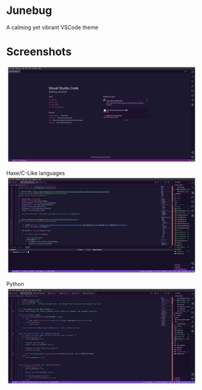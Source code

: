 # Junebug
A calming yet vibrant VSCode theme

# Screenshots
![Visual Studio Code - Main Screen](https://raw.githubusercontent.com/mewtek/junebug-themes/main/screenshots/vscode/mainscreen.png)

Haxe/C-Like languages
![Visual Studio Code - Haxe](https://raw.githubusercontent.com/mewtek/junebug-themes/main/screenshots/vscode/haxe.png)

Python
![Visual Studio Code - Python](https://raw.githubusercontent.com/mewtek/junebug-themes/main/screenshots/vscode/python.png)